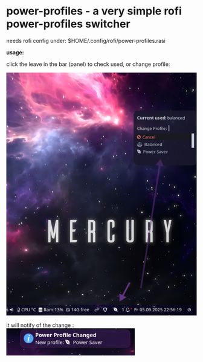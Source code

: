 # power-profiles - a very simple rofi power-profiles switcher

needs rofi config under: 
$HOME/.config/rofi/power-profiles.rasi

**usage:**

click the leave in the bar (panel) to check used, or change profile:
 
![ppd leave waybar](https://raw.githubusercontent.com/killajoe/sway_tools/refs/heads/main/power_profiles_switcher/ppd.png)

it will notify of the change :
![ppd notification](https://raw.githubusercontent.com/killajoe/sway_tools/refs/heads/main/power_profiles_switcher/ppd-notify.png)
